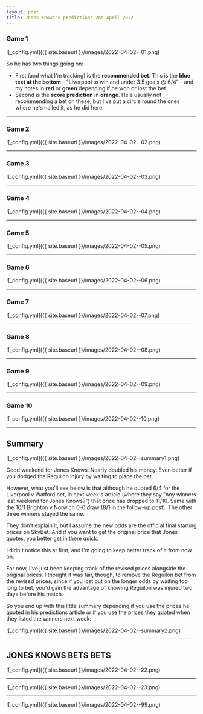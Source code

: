 ```yaml
---
layout: post
title: Jones Knows's predictions 2nd April 2022
---
```


### Game 1  
![_config.yml]({{ site.baseurl }}/images/2022-04-02--01.png)  

So he has two things going on:  
* First (and what I'm tracking) is the **recommended bet**. This is the **blue text at the bottom** - "Liverpool to win and under 3.5 goals @ 6/4" - and my notes in **red** or **green** depending if he won or lost the bet.  
* Second is the **score prediction** in **orange**. He's usually not recommending a bet on these, but I've put a circle round the ones where he's nailed it, as he did here.

----

### Game 2
![_config.yml]({{ site.baseurl }}/images/2022-04-02--02.png)  

----

### Game 3
![_config.yml]({{ site.baseurl }}/images/2022-04-02--03.png)  

----

### Game 4
![_config.yml]({{ site.baseurl }}/images/2022-04-02--04.png)  

----

### Game 5
![_config.yml]({{ site.baseurl }}/images/2022-04-02--05.png)  

----

### Game 6
![_config.yml]({{ site.baseurl }}/images/2022-04-02--06.png)  

----

### Game 7
![_config.yml]({{ site.baseurl }}/images/2022-04-02--07.png)  

----

### Game 8
![_config.yml]({{ site.baseurl }}/images/2022-04-02--08.png)  

----

### Game 9
![_config.yml]({{ site.baseurl }}/images/2022-04-02--09.png)  

----

### Game 10
![_config.yml]({{ site.baseurl }}/images/2022-04-02--10.png)  

----
## Summary
![_config.yml]({{ site.baseurl }}/images/2022-04-02--summary1.png)  

Good weekend for Jones Knows. Nearly doubled his money. Even better if you dodged the Reguilon injury by waiting to place the bet.

However, what you'll see below is that although he quoted 6/4 for the Liverpool v Watford bet, in next week's article (where they say "Any winners last weekend for Jones Knows?") that price has dropped to 11/10. Same with the 10/1 Brighton v Norwich 0-0 draw (8/1 in the follow-up post). The other three winners stayed the same. 

They don't explain it, but I assume the new odds are the official final starting prices on SkyBet. And if you want to get the original price that Jones quotes, you better get in there quick.

I didn't notice this at first, and I'm going to keep better track of it from now on.

For now, I've just been keeping track of the revised prices alongside the original prices. I thought it was fair, though, to remove the Reguilon bet from the revised prices, since if you lost out on the longer odds by waiting too long to bet, you'd gain the advantage of knowing Reguilon was injured two days before his match.

So you end up with this little summary depending if you use the prices he quoted in his predictions article or if you use the prices they quoted when they listed the winners next week:

![_config.yml]({{ site.baseurl }}/images/2022-04-02--summary2.png)  

----

## JONES KNOWS BETS BETS  
![_config.yml]({{ site.baseurl }}/images/2022-04-02--22.png)  

----

![_config.yml]({{ site.baseurl }}/images/2022-04-02--23.png)  

----

![_config.yml]({{ site.baseurl }}/images/2022-04-02--99.png)  
